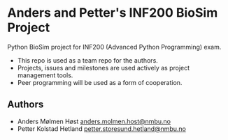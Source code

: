 # Anders and Petter's INF200 BioSim Project

Python BioSim project for INF200 (Advanced Python Programming) exam.

- This repo is used as a team repo for the authors.
- Projects, issues and milestones are used actively as project management tools.
- Peer programming will be used as a form of cooperation.

## Authors

- Anders Mølmen Høst <anders.molmen.host@nmbu.no>
- Petter Kolstad Hetland <petter.storesund.hetland@nmbu.no>

